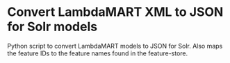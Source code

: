 # Convert LambdaMART XML to JSON for Solr models

Python script to convert LambdaMART models to JSON for Solr. Also maps the feature IDs to the feature names found in the feature-store.

